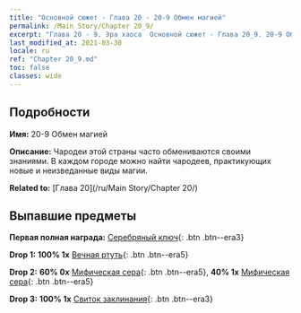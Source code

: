 ```yaml
---
title: "Основной сюжет - Глава 20 - 20-9 Обмен магией"
permalink: /Main Story/Chapter 20_9/
excerpt: "Глава 20 - 9. Эра хаоса  Основной сюжет - Глава 20_9. 20-9 Обмен магией"
last_modified_at: 2021-03-30
locale: ru
ref: "Chapter 20_9.md"
toc: false
classes: wide
---
```


## Подробности

 **Имя:** 20-9 Обмен магией

 **Описание:** Чародеи этой страны часто обмениваются своими знаниями. В каждом городе можно найти чародеев, практикующих новые и неизведанные виды магии.

 **Related to:** [Глава 20](/ru/Main Story/Chapter 20/)

## Выпавшие предметы

 **Первая полная награда:** [Серебряный ключ](/ru/Items/con_693/){: .btn .btn--era3}

 **Drop 1:** **100% 1x** [Вечная ртуть](/ru/Items/mat_70/){: .btn .btn--era5}

 **Drop 2:** **60% 0x** [Мифическая сера](/ru/Items/mat_64/){: .btn .btn--era5}, **40% 1x** [Мифическая сера](/ru/Items/mat_64/){: .btn .btn--era5}

 **Drop 3:** **100% 1x** [Свиток заклинания](/ru/Items/con_694/){: .btn .btn--era3}


